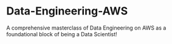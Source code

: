 # Data-Engineering-AWS
A comprehensive masterclass of Data Engineering on AWS as a foundational block of being a Data Scientist!
